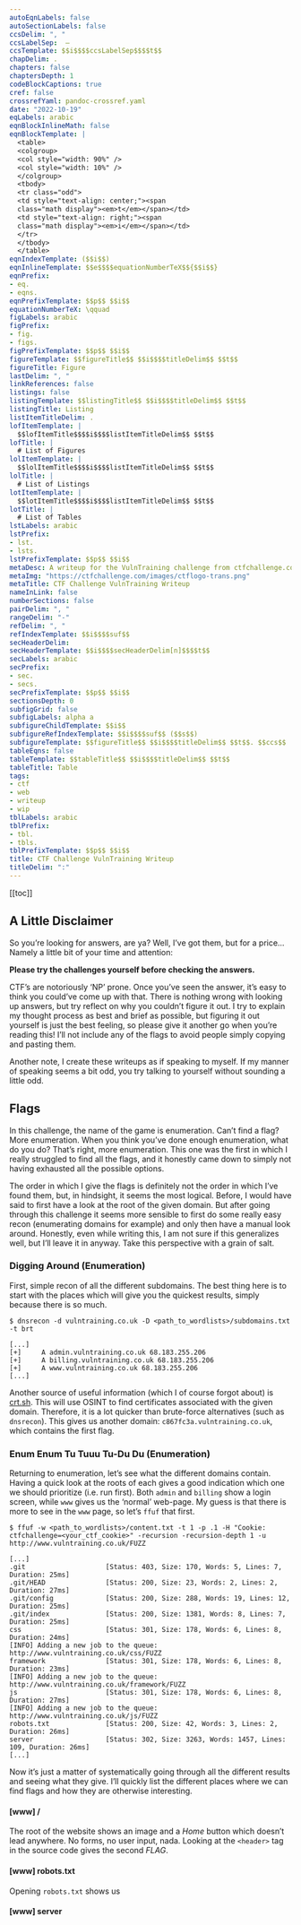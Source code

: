 ```yaml
---
autoEqnLabels: false
autoSectionLabels: false
ccsDelim: ", "
ccsLabelSep:  —
ccsTemplate: $$i$$$$ccsLabelSep$$$$t$$
chapDelim: .
chapters: false
chaptersDepth: 1
codeBlockCaptions: true
cref: false
crossrefYaml: pandoc-crossref.yaml
date: "2022-10-19"
eqLabels: arabic
eqnBlockInlineMath: false
eqnBlockTemplate: |
  <table>
  <colgroup>
  <col style="width: 90%" />
  <col style="width: 10%" />
  </colgroup>
  <tbody>
  <tr class="odd">
  <td style="text-align: center;"><span
  class="math display"><em>t</em></span></td>
  <td style="text-align: right;"><span
  class="math display"><em>i</em></span></td>
  </tr>
  </tbody>
  </table>
eqnIndexTemplate: ($$i$$)
eqnInlineTemplate: $$e$$$$equationNumberTeX$${$$i$$}
eqnPrefix:
- eq.
- eqns.
eqnPrefixTemplate: $$p$$ $$i$$
equationNumberTeX: \qquad
figLabels: arabic
figPrefix:
- fig.
- figs.
figPrefixTemplate: $$p$$ $$i$$
figureTemplate: $$figureTitle$$ $$i$$$$titleDelim$$ $$t$$
figureTitle: Figure
lastDelim: ", "
linkReferences: false
listings: false
listingTemplate: $$listingTitle$$ $$i$$$$titleDelim$$ $$t$$
listingTitle: Listing
listItemTitleDelim: .
lofItemTemplate: |
  $$lofItemTitle$$$$i$$$$listItemTitleDelim$$ $$t$$  
lofTitle: |
  # List of Figures
lolItemTemplate: |
  $$lolItemTitle$$$$i$$$$listItemTitleDelim$$ $$t$$  
lolTitle: |
  # List of Listings
lotItemTemplate: |
  $$lotItemTitle$$$$i$$$$listItemTitleDelim$$ $$t$$  
lotTitle: |
  # List of Tables
lstLabels: arabic
lstPrefix:
- lst.
- lsts.
lstPrefixTemplate: $$p$$ $$i$$
metaDesc: A writeup for the VulnTraining challenge from ctfchallenge.com
metaImg: "https://ctfchallenge.com/images/ctflogo-trans.png"
metaTitle: CTF Challenge VulnTraining Writeup
nameInLink: false
numberSections: false
pairDelim: ", "
rangeDelim: "-"
refDelim: ", "
refIndexTemplate: $$i$$$$suf$$
secHeaderDelim: 
secHeaderTemplate: $$i$$$$secHeaderDelim[n]$$$$t$$
secLabels: arabic
secPrefix:
- sec.
- secs.
secPrefixTemplate: $$p$$ $$i$$
sectionsDepth: 0
subfigGrid: false
subfigLabels: alpha a
subfigureChildTemplate: $$i$$
subfigureRefIndexTemplate: $$i$$$$suf$$ ($$s$$)
subfigureTemplate: $$figureTitle$$ $$i$$$$titleDelim$$ $$t$$. $$ccs$$
tableEqns: false
tableTemplate: $$tableTitle$$ $$i$$$$titleDelim$$ $$t$$
tableTitle: Table
tags:
- ctf
- web
- writeup
- wip
tblLabels: arabic
tblPrefix:
- tbl.
- tbls.
tblPrefixTemplate: $$p$$ $$i$$
title: CTF Challenge VulnTraining Writeup
titleDelim: ":"
---
```


\[\[toc\]\]

## A Little Disclaimer

So you’re looking for answers, are ya? Well, I’ve got them, but for a
price… Namely a little bit of your time and attention:

**Please try the challenges yourself before checking the answers.**

CTF’s are notoriously ‘NP’ prone. Once you’ve seen the answer, it’s easy
to think you could’ve come up with that. There is nothing wrong with
looking up answers, but try reflect on why you couldn’t figure it out. I
try to explain my thought process as best and brief as possible, but
figuring it out yourself is just the best feeling, so please give it
another go when you’re reading this! I’ll not include any of the flags
to avoid people simply copying and pasting them.

Another note, I create these writeups as if speaking to myself. If my
manner of speaking seems a bit odd, you try talking to yourself without
sounding a little odd.

## Flags

In this challenge, the name of the game is enumeration. Can’t find a
flag? More enumeration. When you think you’ve done enough enumeration,
what do you do? That’s right, more enumeration. This one was the first
in which I really struggled to find all the flags, and it honestly came
down to simply not having exhausted all the possible options.

The order in which I give the flags is definitely not the order in which
I’ve found them, but, in hindsight, it seems the most logical. Before, I
would have said to first have a look at the root of the given domain.
But after going through this challenge it seems more sensible to first
do some really easy recon (enumerating domains for example) and only
then have a manual look around. Honestly, even while writing this, I am
not sure if this generalizes well, but I’ll leave it in anyway. Take
this perspective with a grain of salt.

### Digging Around (Enumeration)

First, simple recon of all the different subdomains. The best thing here
is to start with the places which will give you the quickest results,
simply because there is so much.

``` console
$ dnsrecon -d vulntraining.co.uk -D <path_to_wordlists>/subdomains.txt -t brt

[...]
[+]     A admin.vulntraining.co.uk 68.183.255.206
[+]     A billing.vulntraining.co.uk 68.183.255.206
[+]     A www.vulntraining.co.uk 68.183.255.206
[...]
```

Another source of useful information (which I of course forgot about) is
[crt.sh](https://crt.sh). This will use OSINT to find certificates
associated with the given domain. Therefore, it is a lot quicker than
brute-force alternatives (such as `dnsrecon`). This gives us another
domain: `c867fc3a.vulntraining.co.uk`, which contains the first flag.

### Enum Enum Tu Tuuu Tu-Du Du (Enumeration)

Returning to enumeration, let’s see what the different domains contain.
Having a quick look at the roots of each gives a good indication which
one we should prioritize (i.e. run first). Both `admin` and `billing`
show a login screen, while `www` gives us the ‘normal’ web-page. My
guess is that there is more to see in the `www` page, so let’s `ffuf`
that first.

``` console
$ ffuf -w <path_to_wordlists>/content.txt -t 1 -p .1 -H "Cookie: ctfchallenge=<your_ctf_cookie>" -recursion -recursion-depth 1 -u http://www.vulntraining.co.uk/FUZZ

[...]
.git                    [Status: 403, Size: 170, Words: 5, Lines: 7, Duration: 25ms]
.git/HEAD               [Status: 200, Size: 23, Words: 2, Lines: 2, Duration: 27ms]
.git/config             [Status: 200, Size: 288, Words: 19, Lines: 12, Duration: 25ms]
.git/index              [Status: 200, Size: 1381, Words: 8, Lines: 7, Duration: 25ms]
css                     [Status: 301, Size: 178, Words: 6, Lines: 8, Duration: 24ms]
[INFO] Adding a new job to the queue: http://www.vulntraining.co.uk/css/FUZZ
framework               [Status: 301, Size: 178, Words: 6, Lines: 8, Duration: 23ms]
[INFO] Adding a new job to the queue: http://www.vulntraining.co.uk/framework/FUZZ
js                      [Status: 301, Size: 178, Words: 6, Lines: 8, Duration: 27ms]
[INFO] Adding a new job to the queue: http://www.vulntraining.co.uk/js/FUZZ
robots.txt              [Status: 200, Size: 42, Words: 3, Lines: 2, Duration: 26ms]
server                  [Status: 302, Size: 3263, Words: 1457, Lines: 109, Duration: 26ms]
[...]
```

Now it’s just a matter of systematically going through all the different
results and seeing what they give. I’ll quickly list the different
places where we can find flags and how they are otherwise interesting.

#### \[www\] /

The root of the website shows an image and a *Home* button which doesn’t
lead anywhere. No forms, no user input, nada. Looking at the `<header>`
tag in the source code gives the second *FLAG*.

#### \[www\] robots.txt

Opening `robots.txt` shows us

#### \[www\] server

